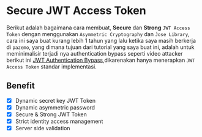 # Secure JWT Access Token

Berikut adalah bagaimana cara membuat, **Secure** dan **Strong** `JWT Access Token` dengan menggunakan `Asymmetric Cryptography` dan `Jose Library`, cara ini saya buat kurang lebih 1 tahun yang lalu ketika saya masih berkerja di `pazemo`, yang dimana tujuan dari tutorial yang saya buat ini, adalah untuk meminimalisir terjadi nya authentication bypass seperti video attacker berikut ini [JWT Authentication Bypass](https://www.youtube.com/watch?v=ov9yT4WAuzI),dikarenakan hanya menerapkan `JWT Access Token` standar implementasi.

## Benefit

- [x] Dynamic secret key JWT Token
- [x] Dynamic asymmetric password
- [x] Secure & Strong JWT Token
- [x] Strict identity access management
- [x] Server side validation